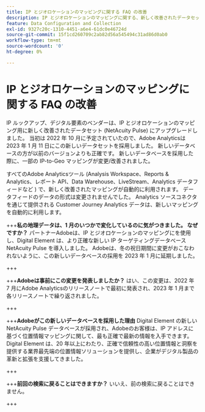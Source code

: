 ```yaml
---
title: IP とジオロケーションのマッピングに関する FAQ の改善
description: IP とジオロケーションのマッピングに関する、新しく改善されたデータセット (NetAcuity Pulse) に関する質問への回答。
feature: Data Configuration and Collection
exl-id: 9327c20c-1310-4451-a6e4-61dc0e46724d
source-git-commit: 15f1cd260709c2ab82d56a545494c31ad86d0ab0
workflow-type: tm+mt
source-wordcount: '0'
ht-degree: 0%

---
```


# IP とジオロケーションのマッピングに関する FAQ の改善

IP ルックアップ、デジタル要素のベンダーは、IP とジオロケーションのマッピング用に新しく改善されたデータセット (NetAcuity Pulse) にアップグレードしました。 当初は 2022 年 10 月に予定されていたので、Adobe Analyticsは 2023 年 1 月 11 日にこの新しいデータセットを採用しました。 新しいデータベースの方が以前のバージョンよりも正確です。 新しいデータベースを採用した際に、一部の IP-to-Geo マッピングが変更/改善されました。

すべてのAdobe Analyticsツール (Analysis Workspace、Reports &amp; Analytics、レポート API、Data Warehouse、LiveStream、Analytics データフィードなど ) で、新しく改善されたマッピングが自動的に利用されます。 データフィードのデータの形式は変更されませんでした。 Analytics ソースコネクタを通じて提供される Customer Journey Analytics データは、新しいマッピングを自動的に利用します。

+++**私の地理データは、1 月のいつかで変化しているのに気がつきました。  なぜですか？**
パートナーAdobeは、IP とジオロケーションのマッピングにを使用し、Digital Element は、より正確な新しい IP ターゲティングデータベース NetAcuity Pulse を導入しました。 Adobeは、冬の祝日期間に変更がおこなわれないように、この新しいデータベースの採用を 2023 年 1 月に延期しました。

+++

+++**Adobeは事前にこの変更を発表しましたか？**
はい、この変更は、2022 年 7 月にAdobe Analyticsのリリースノートで最初に発表され、2023 年 1 月まで各リリースノートで繰り返されました。

+++

+++**Adobeがこの新しいデータベースを採用した理由**
Digital Element の新しい NetAcuity Pulse データベースが採用され、Adobeのお客様は、IP アドレスに基づく位置情報マッピングに関して、最も正確で最新の情報を入手できます。 Digital Element は、20 年以上にわたり、正確で信頼性の高い位置情報と洞察を提供する業界最先端の位置情報ソリューションを提供し、企業がデジタル製品の革新と拡張を支援してきました。

+++

+++**前回の検索に戻ることはできますか？**
いいえ、前の検索に戻ることはできません。

+++
